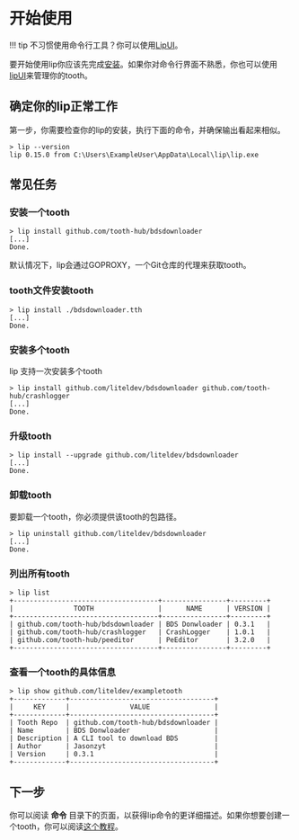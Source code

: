 # 开始使用

!!! tip
    不习惯使用命令行工具？你可以使用[LipUI](https://github.com/lippkg/LipUI)。

要开始使用lip你应该先完成[安装](install.md)。如果你对命令行界面不熟悉，你也可以使用[lipUI](lipui_quickstart.md)来管理你的tooth。

## 确定你的lip正常工作

第一步，你需要检查你的lip的安装，执行下面的命令，并确保输出看起来相似。

```shell
> lip --version
lip 0.15.0 from C:\Users\ExampleUser\AppData\Local\lip\lip.exe
```

## 常见任务

### 安装一个tooth

```shell
> lip install github.com/tooth-hub/bdsdownloader
[...]
Done.
```

默认情况下，lip会通过GOPROXY，一个Git仓库的代理来获取tooth。

### tooth文件安装tooth

```shell
> lip install ./bdsdownloader.tth
[...]
Done.
```

### 安装多个tooth

lip 支持一次安装多个tooth

```shell
> lip install github.com/liteldev/bdsdownloader github.com/tooth-hub/crashlogger
[...]
Done.
```

### 升级tooth

```shell
> lip install --upgrade github.com/liteldev/bdsdownloader
[...]
Done.
```

### 卸载tooth

要卸载一个tooth，你必须提供该tooth的包路径。

```shell
> lip uninstall github.com/liteldev/bdsdownloader
[...]
Done.
```

### 列出所有tooth

```shell
> lip list
+------------------------------------+----------------+---------+
|               TOOTH                |      NAME      | VERSION |
+------------------------------------+----------------+---------+
| github.com/tooth-hub/bdsdownloader | BDS Donwloader | 0.3.1   |
| github.com/tooth-hub/crashlogger   | CrashLogger    | 1.0.1   |
| github.com/tooth-hub/peeditor      | PeEditor       | 3.2.0   |
+------------------------------------+----------------+---------+
```

### 查看一个tooth的具体信息

```shell
> lip show github.com/liteldev/exampletooth
+-------------+------------------------------------+
|     KEY     |               VALUE                |
+-------------+------------------------------------+
| Tooth Repo  | github.com/tooth-hub/bdsdownloader |
| Name        | BDS Donwloader                     |
| Description | A CLI tool to download BDS         |
| Author      | Jasonzyt                           |
| Version     | 0.3.1                              |
+-------------+------------------------------------+
```

## 下一步

你可以阅读 **命令** 目录下的页面，以获得lip命令的更详细描述。如果你想要创建一个tooth，你可以阅读[这个教程](tutorials/create_a_lip_tooth.md)。
